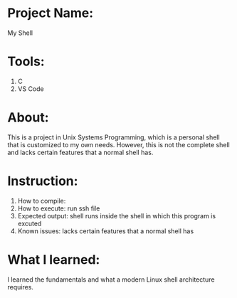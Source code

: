 # Project Name: 
My Shell

# Tools:
1. C
2. VS Code

# About:
This is a project in Unix Systems Programming, which is a personal shell that is customized to my own needs. However, this is not the complete shell and lacks certain features that a normal shell has. 

# Instruction: 

1. How to compile: 
2. How to execute: run ssh file
3. Expected output: shell runs inside the shell in which this program is excuted
4. Known issues: lacks certain features that a normal shell has

# What I learned:
I learned the fundamentals and what a modern Linux shell architecture requires. 

